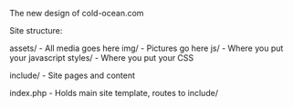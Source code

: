The new design of cold-ocean.com

Site structure:

assets/   - All media goes here
  img/    - Pictures go here
  js/     - Where you put your javascript
  styles/ - Where you put your CSS
  
include/  - Site pages and content

index.php - Holds main site template, routes to include/